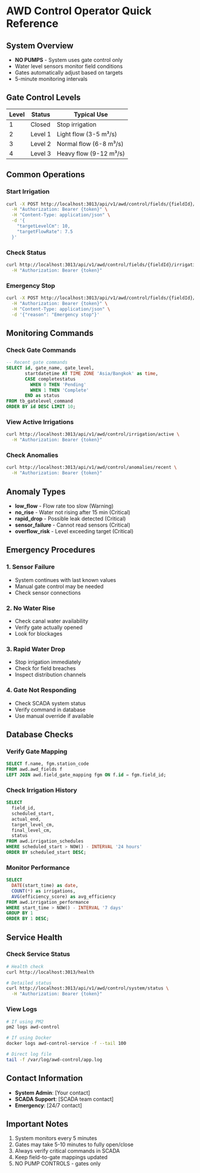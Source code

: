 # AWD Control Operator Quick Reference

## System Overview
- **NO PUMPS** - System uses gate control only
- Water level sensors monitor field conditions
- Gates automatically adjust based on targets
- 5-minute monitoring intervals

## Gate Control Levels
| Level | Status | Typical Use |
|-------|--------|-------------|
| 1 | Closed | Stop irrigation |
| 2 | Level 1 | Light flow (3-5 m³/s) |
| 3 | Level 2 | Normal flow (6-8 m³/s) |
| 4 | Level 3 | Heavy flow (9-12 m³/s) |

## Common Operations

### Start Irrigation
```bash
curl -X POST http://localhost:3013/api/v1/awd/control/fields/{fieldId}/irrigation/start \
  -H "Authorization: Bearer {token}" \
  -H "Content-Type: application/json" \
  -d '{
    "targetLevelCm": 10,
    "targetFlowRate": 7.5
  }'
```

### Check Status
```bash
curl http://localhost:3013/api/v1/awd/control/fields/{fieldId}/irrigation/status \
  -H "Authorization: Bearer {token}"
```

### Emergency Stop
```bash
curl -X POST http://localhost:3013/api/v1/awd/control/fields/{fieldId}/irrigation/stop \
  -H "Authorization: Bearer {token}" \
  -H "Content-Type: application/json" \
  -d '{"reason": "Emergency stop"}'
```

## Monitoring Commands

### Check Gate Commands
```sql
-- Recent gate commands
SELECT id, gate_name, gate_level, 
       startdatetime AT TIME ZONE 'Asia/Bangkok' as time,
       CASE completestatus 
         WHEN 0 THEN 'Pending'
         WHEN 1 THEN 'Complete'
       END as status
FROM tb_gatelevel_command 
ORDER BY id DESC LIMIT 10;
```

### View Active Irrigations
```bash
curl http://localhost:3013/api/v1/awd/control/irrigation/active \
  -H "Authorization: Bearer {token}"
```

### Check Anomalies
```bash
curl http://localhost:3013/api/v1/awd/control/anomalies/recent \
  -H "Authorization: Bearer {token}"
```

## Anomaly Types
- **low_flow** - Flow rate too slow (Warning)
- **no_rise** - Water not rising after 15 min (Critical)
- **rapid_drop** - Possible leak detected (Critical)
- **sensor_failure** - Cannot read sensors (Critical)
- **overflow_risk** - Level exceeding target (Critical)

## Emergency Procedures

### 1. Sensor Failure
- System continues with last known values
- Manual gate control may be needed
- Check sensor connections

### 2. No Water Rise
- Check canal water availability
- Verify gate actually opened
- Look for blockages

### 3. Rapid Water Drop
- Stop irrigation immediately
- Check for field breaches
- Inspect distribution channels

### 4. Gate Not Responding
- Check SCADA system status
- Verify command in database
- Use manual override if available

## Database Checks

### Verify Gate Mapping
```sql
SELECT f.name, fgm.station_code 
FROM awd.awd_fields f
LEFT JOIN awd.field_gate_mapping fgm ON f.id = fgm.field_id;
```

### Check Irrigation History
```sql
SELECT 
  field_id,
  scheduled_start,
  actual_end,
  target_level_cm,
  final_level_cm,
  status
FROM awd.irrigation_schedules
WHERE scheduled_start > NOW() - INTERVAL '24 hours'
ORDER BY scheduled_start DESC;
```

### Monitor Performance
```sql
SELECT 
  DATE(start_time) as date,
  COUNT(*) as irrigations,
  AVG(efficiency_score) as avg_efficiency
FROM awd.irrigation_performance
WHERE start_time > NOW() - INTERVAL '7 days'
GROUP BY 1
ORDER BY 1 DESC;
```

## Service Health

### Check Service Status
```bash
# Health check
curl http://localhost:3013/health

# Detailed status
curl http://localhost:3013/api/v1/awd/control/system/status \
  -H "Authorization: Bearer {token}"
```

### View Logs
```bash
# If using PM2
pm2 logs awd-control

# If using Docker
docker logs awd-control-service -f --tail 100

# Direct log file
tail -f /var/log/awd-control/app.log
```

## Contact Information
- **System Admin**: [Your contact]
- **SCADA Support**: [SCADA team contact]
- **Emergency**: [24/7 contact]

## Important Notes
1. System monitors every 5 minutes
2. Gates may take 5-10 minutes to fully open/close
3. Always verify critical commands in SCADA
4. Keep field-to-gate mappings updated
5. NO PUMP CONTROLS - gates only